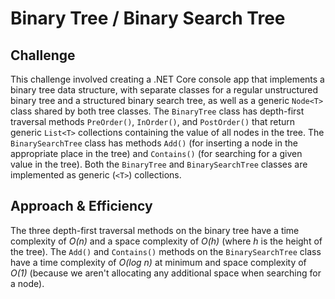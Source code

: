 # Binary Tree / Binary Search Tree

## Challenge

This challenge involved creating a .NET Core console app that implements a binary tree data
structure, with separate classes for a regular unstructured binary tree and a structured
binary search tree, as well as a generic `Node<T>` class shared by both tree classes. The
`BinaryTree` class has depth-first traversal methods `PreOrder()`, `InOrder()`, and
`PostOrder()` that return generic `List<T>` collections containing the value of all nodes in
the tree. The `BinarySearchTree` class has methods `Add()` (for inserting a node in the
appropriate place in the tree) and `Contains()` (for searching for a given value in the tree).
Both the `BinaryTree` and `BinarySearchTree` classes are implemented as generic (`<T>`)
collections.


## Approach & Efficiency

The three depth-first traversal methods on the binary tree have a time complexity of *O(n)*
and a space complexity of *O(h)* (where *h* is the height of the tree). The `Add()` and
`Contains()` methods on the `BinarySearchTree` class have a time complexity of *O(log n)* at
minimum and space complexity of *O(1)* (because we aren't allocating any additional space when
searching for a node).
